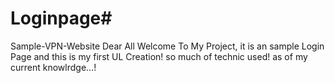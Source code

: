# Loginpage#
Sample-VPN-Website
Dear All Welcome To My Project,
it is an sample Login Page and this is my first UL Creation!
so much of technic used! as of my current knowlrdge...!
